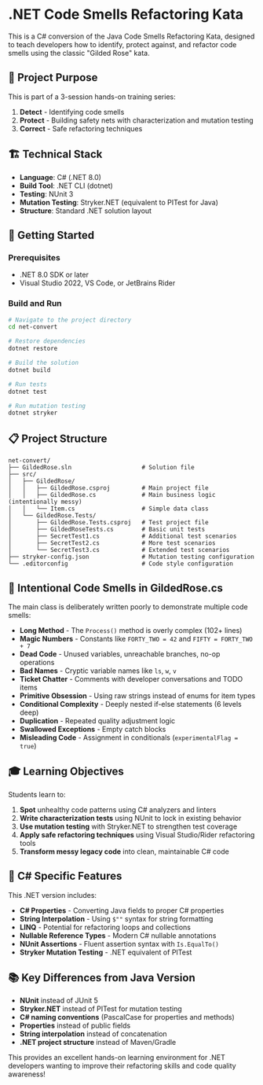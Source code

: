 # .NET Code Smells Refactoring Kata

This is a C# conversion of the Java Code Smells Refactoring Kata, designed to teach developers how to identify, protect against, and refactor code smells using the classic "Gilded Rose" kata.

## 🎯 **Project Purpose**
This is part of a 3-session hands-on training series:
1. **Detect** - Identifying code smells
2. **Protect** - Building safety nets with characterization and mutation testing  
3. **Correct** - Safe refactoring techniques

## 🏗️ **Technical Stack**
- **Language**: C# (.NET 8.0)
- **Build Tool**: .NET CLI (dotnet)
- **Testing**: NUnit 3
- **Mutation Testing**: Stryker.NET (equivalent to PITest for Java)
- **Structure**: Standard .NET solution layout

## 🚀 **Getting Started**

### Prerequisites
- .NET 8.0 SDK or later
- Visual Studio 2022, VS Code, or JetBrains Rider

### Build and Run
```bash
# Navigate to the project directory
cd net-convert

# Restore dependencies
dotnet restore

# Build the solution
dotnet build

# Run tests
dotnet test

# Run mutation testing
dotnet stryker
```

## 📋 **Project Structure**

```
net-convert/
├── GildedRose.sln                    # Solution file
├── src/
│   ├── GildedRose/
│   │   ├── GildedRose.csproj         # Main project file
│   │   ├── GildedRose.cs             # Main business logic (intentionally messy)
│   │   └── Item.cs                   # Simple data class
│   └── GildedRose.Tests/
│       ├── GildedRose.Tests.csproj   # Test project file
│       ├── GildedRoseTests.cs        # Basic unit tests
│       ├── SecretTest1.cs            # Additional test scenarios
│       ├── SecretTest2.cs            # More test scenarios
│       └── SecretTest3.cs            # Extended test scenarios
├── stryker-config.json               # Mutation testing configuration
└── .editorconfig                     # Code style configuration
```

## 🦨 **Intentional Code Smells in GildedRose.cs**
The main class is deliberately written poorly to demonstrate multiple code smells:

- **Long Method** - The `Process()` method is overly complex (102+ lines)
- **Magic Numbers** - Constants like `FORTY_TWO = 42` and `FIFTY = FORTY_TWO + 7`
- **Dead Code** - Unused variables, unreachable branches, no-op operations
- **Bad Names** - Cryptic variable names like `ls`, `w`, `v`
- **Ticket Chatter** - Comments with developer conversations and TODO items
- **Primitive Obsession** - Using raw strings instead of enums for item types
- **Conditional Complexity** - Deeply nested if-else statements (6 levels deep)
- **Duplication** - Repeated quality adjustment logic
- **Swallowed Exceptions** - Empty catch blocks
- **Misleading Code** - Assignment in conditionals (`experimentalFlag = true`)

## 🎓 **Learning Objectives**
Students learn to:
1. **Spot** unhealthy code patterns using C# analyzers and linters
2. **Write characterization tests** using NUnit to lock in existing behavior
3. **Use mutation testing** with Stryker.NET to strengthen test coverage
4. **Apply safe refactoring techniques** using Visual Studio/Rider refactoring tools
5. **Transform messy legacy code** into clean, maintainable C# code

## 🔧 **C# Specific Features**
This .NET version includes:
- **C# Properties** - Converting Java fields to proper C# properties
- **String Interpolation** - Using `$""` syntax for string formatting
- **LINQ** - Potential for refactoring loops and collections
- **Nullable Reference Types** - Modern C# nullable annotations
- **NUnit Assertions** - Fluent assertion syntax with `Is.EqualTo()`
- **Stryker Mutation Testing** - .NET equivalent of PITest

## 📚 **Key Differences from Java Version**
- **NUnit** instead of JUnit 5
- **Stryker.NET** instead of PITest for mutation testing
- **C# naming conventions** (PascalCase for properties and methods)
- **Properties** instead of public fields
- **String interpolation** instead of concatenation
- **.NET project structure** instead of Maven/Gradle

This provides an excellent hands-on learning environment for .NET developers wanting to improve their refactoring skills and code quality awareness!